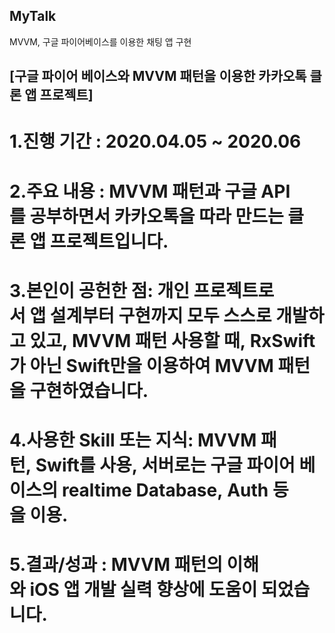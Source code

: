 ## MyTalk
MVVM, 구글 파이어베이스를 이용한 채팅 앱 구현


## [구글 파이어 베이스와 MVVM 패턴을 이용한 카카오톡 클론 앱 프로젝트]
# 1.진행 기간 : 2020.04.05 ~ 2020.06
# 2.주요 내용 : MVVM 패턴과 구글 API를 공부하면서 카카오톡을 따라 만드는 클론 앱 프로젝트입니다. 
# 3.본인이 공헌한 점: 개인 프로젝트로서 앱 설계부터 구현까지 모두 스스로 개발하고 있고, MVVM 패턴 사용할 때, RxSwift가 아닌 Swift만을 이용하여 MVVM 패턴을 구현하였습니다. 
# 4.사용한 Skill 또는 지식: MVVM 패턴, Swift를 사용, 서버로는 구글 파이어 베이스의 realtime Database, Auth 등을 이용.
# 5.결과/성과 : MVVM 패턴의 이해와 iOS 앱 개발 실력 향상에 도움이 되었습니다.
